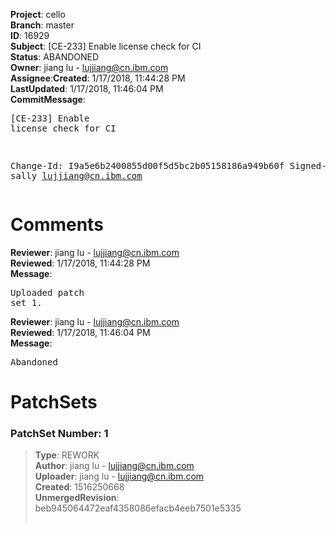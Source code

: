 <strong>Project</strong>: cello</br><strong>Branch</strong>: master<br><strong>ID</strong>: 16929<br><strong>Subject</strong>: [CE-233] Enable license check for CI<br><strong>Status</strong>: ABANDONED<br><strong>Owner</strong>: jiang lu - lujjiang@cn.ibm.com<br><strong>Assignee</strong>:<strong>Created</strong>: 1/17/2018, 11:44:28 PM<br><strong>LastUpdated</strong>: 1/17/2018, 11:46:04 PM<br><strong>CommitMessage</strong>:<br><pre>[CE-233] Enable license check for CI

Change-Id: I9a5e6b2400855d00f5d5bc2b05158186a949b60f
Signed-off-by: sally <lujjiang@cn.ibm.com>
</pre><h1>Comments</h1><strong>Reviewer</strong>: jiang lu - lujjiang@cn.ibm.com<br><strong>Reviewed</strong>: 1/17/2018, 11:44:28 PM<br><strong>Message</strong>: <pre>Uploaded patch set 1.</pre><strong>Reviewer</strong>: jiang lu - lujjiang@cn.ibm.com<br><strong>Reviewed</strong>: 1/17/2018, 11:46:04 PM<br><strong>Message</strong>: <pre>Abandoned</pre><h1>PatchSets</h1><h3>PatchSet Number: 1</h3><blockquote><strong>Type</strong>: REWORK<br><strong>Author</strong>: jiang lu - lujjiang@cn.ibm.com<br><strong>Uploader</strong>: jiang lu - lujjiang@cn.ibm.com<br><strong>Created</strong>: 1516250668<br><strong>UnmergedRevision</strong>: beb945064472eaf4358086efacb4eeb7501e5335<br><br></blockquote>